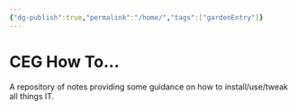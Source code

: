 ```yaml
---
{"dg-publish":true,"permalink":"/home/","tags":["gardenEntry"]}
---
```


# CEG How To...
A repository of notes providing some guidance on how to install/use/tweak all things IT.